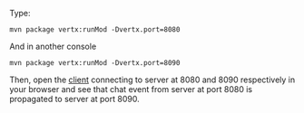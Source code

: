 Type:

```
mvn package vertx:runMod -Dvertx.port=8080
```

And in another console

```
mvn package vertx:runMod -Dvertx.port=8090
```

Then, open the [client](http://jsbin.com/pocet/12/edit) connecting to server at 8080 and 8090 respectively in your browser and see that chat event from server at port 8080 is propagated to server at port 8090.